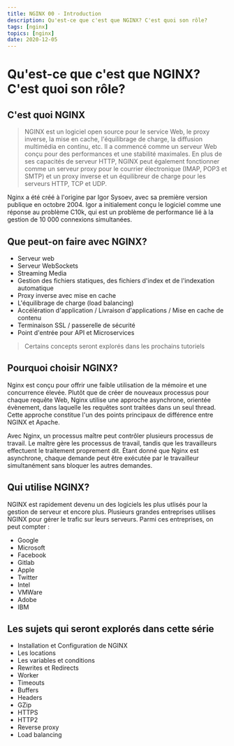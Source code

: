 ```yaml
---
title: NGINX 00 - Introduction
description: Qu'est-ce que c'est que NGINX? C'est quoi son rôle?
tags: [nginx]
topics: [nginx]
date: 2020-12-05
---
```


# Qu'est-ce que c'est que NGINX? C'est quoi son rôle?

## C'est quoi NGINX

> NGINX est un logiciel open source pour le service Web, le proxy inverse, la mise en cache, l'équilibrage de charge, la diffusion multimédia en continu, etc. Il a commencé comme un serveur Web conçu pour des performances et une stabilité maximales. En plus de ses capacités de serveur HTTP, NGINX peut également fonctionner comme un serveur proxy pour le courrier électronique (IMAP, POP3 et SMTP) et un proxy inverse et un équilibreur de charge pour les serveurs HTTP, TCP et UDP.

Nginx a été créé à l'origine par Igor Sysoev, avec sa première version publique en octobre 2004. Igor a initialement conçu le logiciel comme une réponse au problème C10k, qui est un problème de performance lié à la gestion de 10 000 connexions simultanées.

## Que peut-on faire avec NGINX?

- Serveur web
- Serveur WebSockets
- Streaming Media
- Gestion des fichiers statiques, des fichiers d'index et de l'indexation automatique
- Proxy inverse avec mise en cache
- L'équilibrage de charge (load balancing)
- Accélération d'application / Livraison d'applications / Mise en cache de contenu
- Terminaison SSL / passerelle de sécurité
- Point d'entrée pour API et Microservices

> Certains concepts seront explorés dans les prochains tutoriels

## Pourquoi choisir NGINX?

Nginx est conçu pour offrir une faible utilisation de la mémoire et une concurrence élevée. Plutôt que de créer de nouveaux processus pour chaque requête Web, Nginx utilise une approche asynchrone, orientée évènement, dans laquelle les requêtes sont traitées dans un seul thread. Cette approche constitue l'un des points principaux de différence entre NGINX et Apache.

Avec Nginx, un processus maître peut contrôler plusieurs processus de travail. Le maître gère les processus de travail, tandis que les travailleurs effectuent le traitement proprement dit. Étant donné que Nginx est asynchrone, chaque demande peut être exécutée par le travailleur simultanément sans bloquer les autres demandes.

## Qui utilise NGINX?

NGINX est rapidement devenu un des logiciels les plus utlisés pour la gestion de serveur et encore plus. Plusieurs grandes entreprises utilises NGINX pour gérer le trafic sur leurs serveurs. Parmi ces entreprises, on peut compter :

- Google
- Microsoft
- Facebook
- Gitlab
- Apple
- Twitter
- Intel
- VMWare
- Adobe
- IBM

## Les sujets qui seront explorés dans cette série

- Installation et Configuration de NGINX
- Les locations
- Les variables et conditions
- Rewrites et Redirects
- Worker
- Timeouts
- Buffers
- Headers
- GZip
- HTTPS
- HTTP2
- Reverse proxy
- Load balancing
